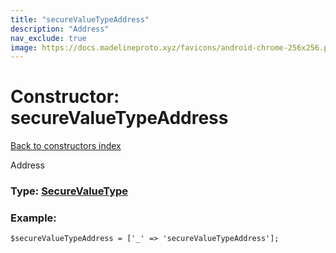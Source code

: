 ```yaml
---
title: "secureValueTypeAddress"
description: "Address"
nav_exclude: true
image: https://docs.madelineproto.xyz/favicons/android-chrome-256x256.png
---
```

# Constructor: secureValueTypeAddress  
[Back to constructors index](/API_docs/constructors/index.html)



Address




### Type: [SecureValueType](/API_docs/types/SecureValueType.html)


### Example:

```
$secureValueTypeAddress = ['_' => 'secureValueTypeAddress'];
```  
